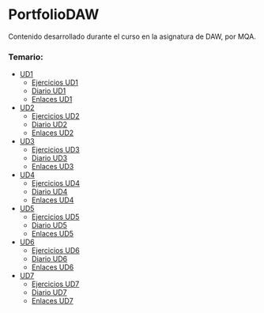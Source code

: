 # PortfolioDAW
Contenido desarrollado durante el curso en la asignatura de DAW, por MQA.

### Temario:

* [UD1][UD1]
  * [Ejercicios UD1][EjUD1]
  * [Diario UD1][diaUD1]
  * [Enlaces UD1][enlaceUD1]
* [UD2][UD2]
  * [Ejercicios UD2][EjUD2]
  * [Diario UD2][diaUD2]
  * [Enlaces UD2][enlaceUD2]
* [UD3][UD3]
  * [Ejercicios UD3][EjUD3]
  * [Diario UD3][diaUD3]
  * [Enlaces UD3][enlaceUD3]
* [UD4][UD4]
  * [Ejercicios UD4][EjUD4]
  * [Diario UD4][diaUD4]
  * [Enlaces UD4][enlaceUD4]
* [UD5][UD5]
  * [Ejercicios UD5][EjUD5]
  * [Diario UD5][diaUD5]
  * [Enlaces UD5][enlaceUD5]
* [UD6][UD6]
  * [Ejercicios UD6][EjUD6]
  * [Diario UD6][diaUD6]
  * [Enlaces UD6][enlaceUD6]
* [UD7][UD7]
  * [Ejercicios UD7][EjUD7]
  * [Diario UD7][diaUD7]
  * [Enlaces UD7][enlaceUD7]

[UD1]: https://github.com/Arzeld/PortfolioDAW/tree/main/UD1
[UD2]: https://github.com/Arzeld/PortfolioDAW/tree/main/UD2
[UD3]: https://github.com/Arzeld/PortfolioDAW/tree/main/UD3
[UD4]: https://github.com/Arzeld/PortfolioDAW/tree/main/UD4
[UD5]: https://github.com/Arzeld/PortfolioDAW/tree/main/UD5
[UD6]: https://github.com/Arzeld/PortfolioDAW/tree/main/UD6
[UD7]: https://github.com/Arzeld/PortfolioDAW/tree/main/UD7
[EjUD1]: https://github.com/Arzeld/PortfolioDAW/tree/main/UD1/Ejercicios
[EjUD2]: https://github.com/Arzeld/PortfolioDAW/tree/main/UD2/Ejercicios
[EjUD3]: https://github.com/Arzeld/PortfolioDAW/tree/main/UD3/Ejercicios
[EjUD4]: https://github.com/Arzeld/PortfolioDAW/tree/main/UD4/Ejercicios
[EjUD5]: https://github.com/Arzeld/PortfolioDAW/tree/main/UD5/Ejercicios
[EjUD6]: https://github.com/Arzeld/PortfolioDAW/tree/main/UD6/Ejercicios
[EjUD7]: https://github.com/Arzeld/PortfolioDAW/tree/main/UD7/Ejercicios
[diaUD1]: https://github.com/Arzeld/PortfolioDAW/tree/main/UD1/diario_UD1.md
[diaUD2]: https://github.com/Arzeld/PortfolioDAW/tree/main/UD2/diario_UD2.md
[diaUD3]: https://github.com/Arzeld/PortfolioDAW/tree/main/UD3/diario_UD3.md
[diaUD4]: https://github.com/Arzeld/PortfolioDAW/tree/main/UD4/diario_UD4.md
[diaUD5]: https://github.com/Arzeld/PortfolioDAW/tree/main/UD5/diario_UD5.md
[diaUD6]: https://github.com/Arzeld/PortfolioDAW/tree/main/UD6/diario_UD6.md
[diaUD7]: https://github.com/Arzeld/PortfolioDAW/tree/main/UD7/diario_UD7.md
[enlaceUD1]: https://github.com/Arzeld/PortfolioDAW/tree/main/UD1/enlaces_UD1.md
[enlaceUD2]: https://github.com/Arzeld/PortfolioDAW/tree/main/UD2/enlaces_UD2.md
[enlaceUD3]: https://github.com/Arzeld/PortfolioDAW/tree/main/UD3/enlaces_UD3.md
[enlaceUD4]: https://github.com/Arzeld/PortfolioDAW/tree/main/UD4/enlaces_UD4.md
[enlaceUD5]: https://github.com/Arzeld/PortfolioDAW/tree/main/UD5/enlaces_UD5.md
[enlaceUD6]: https://github.com/Arzeld/PortfolioDAW/tree/main/UD6/enlaces_UD6.md
[enlaceUD7]: https://github.com/Arzeld/PortfolioDAW/tree/main/UD7/enlaces_UD7.md


